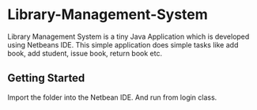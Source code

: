 # Library-Management-System
Library Management System is a tiny Java Application which is developed using Netbeans IDE. This simple application does simple tasks like add book, add student, issue book, return book etc.

## Getting Started

Import the folder into the Netbean IDE. And run from login class.
